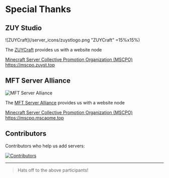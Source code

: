 # Special Thanks

## ZUY Studio

![ZUYCraft](/server_icons/zuystlogo.png "ZUYCraft" =15%x15%)

The [ZUYCraft](https://mc.zuyst.top/) provides us with a website node

[Minecraft Server Collective Promotion Organization (MSCPO)](https://mscpo.zuyst.top) https://mscpo.zuyst.top

## MFT Server Alliance

![MFT Server Alliance](/server_icons/MA_CAT.ico)

The [MFT Server Alliance](https://mc.mscaome.top/) provides us with a website node

[Minecraft Server Collective Promotion Organization (MSCPO)](https://mscpo.mscaome.top) https://mscpo.mscaome.top

## Contributors

Contributors who help us add servers:

<a href="https://github.com/MSCPO/ServerDocumentation/graphs/contributors">
  <img src="https://contrib.rocks/image?repo=MSCPO/mscpo.github.io" alt="Contributors"/>
</a>

---------

>Hats off to the above participants!
